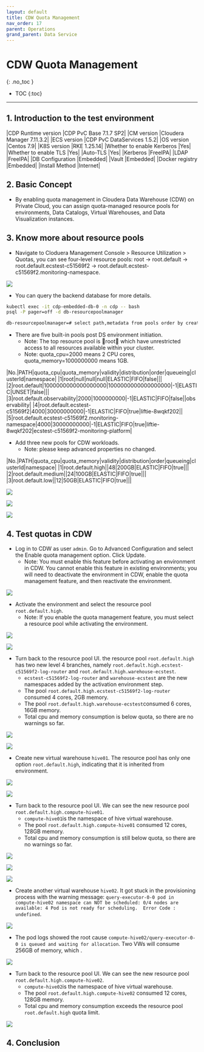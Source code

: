 ```yaml
---
layout: default
title: CDW Quota Management
nav_order: 17
parent: Operations
grand_parent: Data Service
---
```


# CDW Quota Management
{: .no_toc }

- TOC
{:toc}

---

## 1. Introduction to the test environment

|CDP Runtime version |CDP PvC Base 7.1.7 SP2|
|CM version |Cloudera Manager 7.11.3.2|
|ECS version |CDP PvC DataServices 1.5.2|
|OS version |Centos 7.9|
|K8S version |RKE 1.25.14|
|Whether to enable Kerberos |Yes|
|Whether to enable TLS |Yes|
|Auto-TLS |Yes|
|Kerberos |FreeIPA|
|LDAP |FreeIPA|
|DB Configuration |Embedded|
|Vault |Embedded|
|Docker registry |Embedded|
|Install Method |Internet|

## 2. Basic Concept

- By enabling quota management in Cloudera Data Warehouse (CDW) on Private Cloud, you can assign quota-managed resource pools for environments, Data Catalogs, Virtual Warehouses, and Data Visualization instances.

## 3. Know more about resource pools 

- Navigate to Cloduera Management Console > Resource Utilization > Quotas, you can see four-level resource pools: root ->  root.default -> root.default.ecstest-c51569f2 -> root.default.ecstest-c51569f2.monitoring-namespace.

![](../../assets/images/ds/cdwquota02.png)

- You can query the backend database for more details.

```bash
kubectl exec -it cdp-embedded-db-0 -n cdp -- bash
psql -P pager=off -d db-resourcepoolmanager

db-resourcepoolmanager=# select path,metadata from pools order by created_at;
```

- There are five built-in pools post DS environment initiation. 
    - Note: The top resource pool is root which have unrestricted access to all resources available within your cluster.
    - Note: quota_cpu=2000 means 2 CPU cores, quota_memory=1000000000 means 1GB.

|No.|PATH|quota_cpu|quota_memory|validity|distribution|order|queueing|clusterId|namespace|
|1|root|null|null|null|ELASTIC|FIFO|false|||
|2|root.default|1000000000000000000|1000000000000000000|-1|ELASTIC|UNSET|false|||
|3|root.default.observability|2000|1000000000|-1|ELASTIC|FIFO|false||observability|
|4|root.default.ecstest-c51569f2|4000|30000000000|-1|ELASTIC|FIFO|true|liftie-8wqkf202||
|5|root.default.ecstest-c51569f2.monitoring-namespace|4000|30000000000|-1|ELASTIC|FIFO|true|liftie-8wqkf202|ecstest-c51569f2-monitoring-platform|

- Add three new pools for CDW workloads. 
    - Note: please keep advanced properties no changed. 

|No.|PATH|quota_cpu|quota_memory|validity|distribution|order|queueing|clusterId|namespace|
|1|root.default.high||48|200GB|ELASTIC|FIFO|true|||
|2|root.default.medium||24|100GB|ELASTIC|FIFO|true|||
|3|root.default.low||12|50GB|ELASTIC|FIFO|true|||

![](../../assets/images/ds/cdwquota03.png)

![](../../assets/images/ds/cdwquota04.png)

![](../../assets/images/ds/cdwquota05.png)


## 4. Test quotas in CDW

- Log in to CDW as user `admin`. Go to Advanced Configuration and select the Enable quota management option. Click Update.
    - Note: You must enable this feature before activating an environment in CDW. You cannot enable this feature in existing environments; you will need to deactivate the environment in CDW, enable the quota management feature, and then reactivate the environment.

![](../../assets/images/ds/cdwquota01.png)

- Activate the environment and select the resource pool `root.default.high`.
    - Note: If you enable the quota management feature, you must select a resource pool while activating the environment.

![](../../assets/images/ds/cdwquota06.png)

![](../../assets/images/ds/cdwquota07.png)

- Turn back to the resource pool UI. the resource pool `root.default.high` has two new level 4 branches, namely `root.default.high.ecstest-c51569f2-log-router` and `root.default.high.warehouse-ecstest`.
    - `ecstest-c51569f2-log-router` and `warehouse-ecstest` are the new namespaces added by the activation environment step.
    - The pool `root.default.high.ecstest-c51569f2-log-router` consumed 4 cores, 2GB memory.
    - The pool `root.default.high.warehouse-ecstest`consumed 6 cores, 16GB memory.
    - Total cpu and memory consumption is below quota, so there are no warnings so far.

![](../../assets/images/ds/cdwquota13.png)

![](../../assets/images/ds/cdwquota14.png)
 
- Create new virtual warehouse `hive01`. The resource pool has only one option `root.default.high`, indicating that it is inherited from environment.

![](../../assets/images/ds/cdwquota08.png)

![](../../assets/images/ds/cdwquota09.png)

- Turn back to the resource pool UI. We can see the new resource pool `root.default.high.compute-hive01`.
    - `compute-hive01`is the namespace of hive virtual warehouse.
    - The pool `root.default.high.compute-hive01` consumed 12 cores, 128GB memory.
    - Total cpu and memory consumption is still below quota, so there are no warnings so far.

![](../../assets/images/ds/cdwquota15.png)

![](../../assets/images/ds/cdwquota16.png)

![](../../assets/images/ds/cdwquota10.png)

- Create another virtual warehouse `hive02`. It got stuck in the provisioning process with the warning message: `query-executor-0-0 pod in compute-hive02 namespace can NOT be scheduled: 0/4 nodes are available: 4 Pod is not ready for scheduling.  Error Code : undefined`.

![](../../assets/images/ds/cdwquota11.png)

- The pod logs showed the root cause `compute-hive02/query-executor-0-0 is queued and waiting for allocation`. Two VWs will consume 256GB of memory, which .

![](../../assets/images/ds/cdwquota12.png)

- Turn back to the resource pool UI. We can see the new resource pool `root.default.high.compute-hive02`.
    - `compute-hive02`is the namespace of hive virtual warehouse.
    - The pool `root.default.high.compute-hive02` consumed 12 cores, 128GB memory.
    - Total cpu and memory consumption exceeds the resource pool `root.default.high` quota limit.

![](../../assets/images/ds/cdwquota12.png)

## 4. Conclusion


